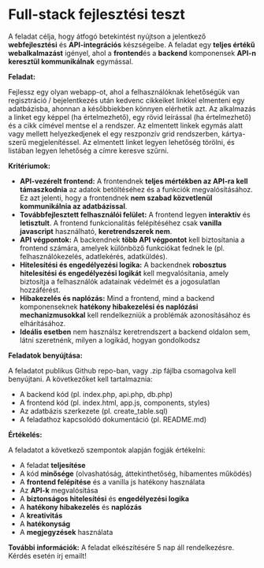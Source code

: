 # Full-stack fejlesztési teszt

A feladat célja, hogy átfogó betekintést nyújtson a jelentkező **webfejlesztési**  és  **API-integrációs**  készségeibe. A feladat egy  **teljes értékű webalkalmazást**  igényel, ahol a  **frontend**és a  **backend**  komponensek  **API-n keresztül kommunikálnak**  egymással.

**Feladat:**

Fejlessz egy olyan webapp-ot, ahol a felhasználóknak lehetőségük van regisztráció / bejelentkezés után kedvenc cikkeiket linkkel elmenteni egy adatbázisba, ahonnan a későbbiekben könnyen elérhetik azt. Az alkalmazás a linket egy képpel (ha értelmezhető), egy rövid leírással (ha értelmezhető) és a cikk címével mentse el a rendszer. Az elmentett linkek egymás alatt vagy mellett helyezkedjenek el egy reszponzív grid rendszerben, kártya-szerű megjelenítéssel. Az elmentett linket legyen lehetőség törölni, és listában legyen lehetőség a címre keresve szűrni.

**Kritériumok:**

-   **API-vezérelt frontend:**  A frontendnek  **teljes mértékben az API-ra kell támaszkodnia**  az adatok betöltéséhez és a funkciók megvalósításához. Ez azt jelenti, hogy a frontendnek  **nem szabad közvetlenül kommunikálnia az adatbázissal**.
-   **Továbbfejlesztett felhasználói felület:**  A frontend legyen **interaktív**  és  **letisztult**. A frontend funkcionalitás felépítéséhez csak **vanilla javascript** használható, **keretrendszerek nem**.
-   **API végpontok:**  A backendnek  **több API végpontot**  kell biztosítania a frontend számára, amelyek különböző funkciókat fednek le (pl. felhasználókezelés, adatlekérés, adatküldés).
-   **Hitelesítési és engedélyezési logika:**  A backendnek  **robosztus hitelesítési és engedélyezési logikát**  kell megvalósítania, amely biztosítja a felhasználók adatainak védelmét és a jogosulatlan hozzáférést.
-   **Hibakezelés és naplózás:**  Mind a frontend, mind a backend komponenseknek  **hatékony hibakezelési és naplózási mechanizmusokkal**  kell rendelkezniük a problémák azonosításához és elhárításához.
-   **Ideális esetben** nem használsz keretrendszert a backend oldalon sem, látni szeretnénk, milyen a logikád, hogyan gondolkodsz

**Feladatok benyújtása:**

A feladatot publikus Github repo-ban, vagy .zip fájlba csomagolva kell benyújtani. A következőket kell tartalmaznia:

-   A backend kód (pl. index.php, api.php, db.php)
-   A frontend kód (pl. index.html, app.js, components, styles)
-   Az adatbázis szerkezete (pl. create_table.sql)
-   A feladathoz kapcsolódó dokumentáció (pl. README.md)

**Értékelés:**

A feladatot a következő szempontok alapján fogják értékelni:

-   A feladat  **teljesítése**
-   A kód  **minősége**  (olvashatóság, áttekinthetőség, hibamentes működés)
-   A  **frontend felépítése** és a vanilla js hatékony használata
-   Az  **API-k**  megvalósítása
-   A  **biztonságos hitelesítési**  és  **engedélyezési logika**
-   A  **hatékony hibakezelés**  és  **naplózás**
-   A  **kreativitás**
-   A  **hatékonyság**
-   A  **megjegyzések**  használata

**További információk:**
A feladat elkészítésére 5 nap áll rendelkezésre. Kérdés esetén írj emailt!
